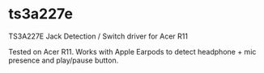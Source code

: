 # ts3a227e
TS3A227E Jack Detection / Switch driver for Acer R11

Tested on Acer R11. Works with Apple Earpods to detect headphone + mic presence and play/pause button.